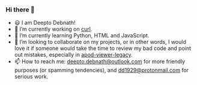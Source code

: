 ### Hi there 👋

<!--
**deeptwonine/deeptwonine is a ✨ _special_ ✨ repository because its `README.md` (this file) appears on your GitHub profile.

Here are some ideas to get you started:-->

- 😃 I am Deepto Debnath!
- 🔭 I’m currently working on [curl](https://www.github.com/deeptwonine/curl).
- 🌱 I’m currently learning Python, HTML and JavaScript.
- 👯 I’m looking to collaborate on my projects, or in other words, I would love it if someone would take the time to review my bad code and point out mistakes, especially in [apod-viewer-legacy](https://www.github.com/dd1929/apod-viewer-legacy).
- 📫 How to reach me: deepto.debnath@outlook.com for more friendly purposes (or spamming tendencies), and dd1929@protonmail.com for serious work.
